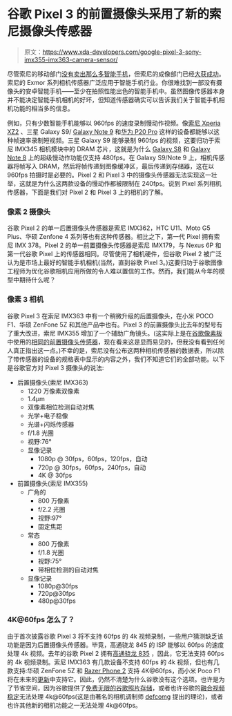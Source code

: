 # 谷歌 Pixel 3 的前置摄像头采用了新的索尼摄像头传感器

> 原文：<https://www.xda-developers.com/google-pixel-3-sony-imx355-imx363-camera-sensor/>

尽管索尼的移动部门[没有卖出那么多智能手机](https://www.xda-developers.com/sonys-mobile-communications-division-reports-21-9m-loss-as-sales-decline-in-q2-fy2017/)，但索尼的成像部门已经[大获成功](https://www.xda-developers.com/sonys-imx586-48mp-smartphone-camera/)。索尼的 Exmor 系列相机传感器广泛应用于智能手机行业。你很难找到一部没有摄像头的安卓智能手机——至少在拍照性能出色的智能手机中。虽然图像传感器本身并不能决定智能手机相机的好坏，但知道传感器确实可以告诉我们关于智能手机相机功能的相当多的信息。

例如，只有少数智能手机能够以 960fps 的速度录制慢动作视频。像[索尼 Xperia XZ2](https://www.xda-developers.com/sony-xperia-xz2-review/) 、三星 Galaxy S9/ [Galaxy Note 9](https://www.xda-developers.com/samsung-galaxy-note-9-specs-pricing-availability-features/) 和[华为 P20 Pro](https://www.xda-developers.com/huawei-p20-pro-update-960fps-slow-motion/) 这样的设备都能够以这种帧速率录制短视频。三星 Galaxy S9 能够录制 960fps 的视频，这要归功于索尼 IMX345 相机模块中的 DRAM 芯片，这就是为什么 [Galaxy S8](https://www.xda-developers.com/samsung-galaxy-s8-super-slow-motion-ar-emoji/) 和 [Galaxy Note 8](https://www.xda-developers.com/samsung-galaxy-note-8-super-slow-motion-ar-emojis/) 上的超级慢动作功能仅支持 480fps。在 Galaxy S9/Note 9 上，相机传感器将帧写入 DRAM，然后将帧传递到图像缓冲区，最后传递到存储器，这在以 960fps 拍摄时是必要的。Pixel 2 和 Pixel 3 中的摄像头传感器无法实现这一壮举，这就是为什么这两款设备的慢动作都被限制在 240fps。说到 Pixel 系列相机传感器，下面是我们对 Pixel 2 和 Pixel 3 上的相机的了解。

### 像素 2 摄像头

谷歌 Pixel 2 的单一后置摄像头传感器是索尼 IMX362，HTC U11、Moto G5 Plus、华硕 Zenfone 4 系列等也有这种传感器。相比之下，第一代 Pixel 拥有索尼 IMX 378。Pixel 2 的单一前置摄像头传感器是索尼 IMX179，与 Nexus 6P 和第一代谷歌 Pixel 上的传感器相同。尽管使用了相机硬件，但谷歌 Pixel 2 被广泛认为是市场上最好的智能手机相机(当然，直到谷歌 Pixel 3。)这要归功于谷歌图像工程师为优化谷歌相机应用所做的令人难以置信的工作。然而，我们能从今年的模型中期待什么呢？

### 像素 3 相机

谷歌 Pixel 3 在索尼 IMX363 中有一个稍微升级的后置摄像头，在小米 POCO F1、华硕 ZenFone 5Z 和其他产品中也有。Pixel 3 的前置摄像头比去年的型号有了重大改进，索尼 IMX355 增加了一个辅助广角镜头。(这实际上是在[谷歌像素板](https://www.xda-developers.com/google-pixel-slate-detachable-chrome-os-tablet/)中使用的[相同的前置摄像头传感器](https://www.xda-developers.com/unreleased-sony-camera-sensors-chrome-os-devices/)，现在看来这是显而易见的，但我没有看到任何人真正指出这一点。)不幸的是，索尼没有公布这两种相机传感器的数据表，所以除了带传感器的设备的规格表中显示的内容之外，我们不知道它们的全部功能。以下是谷歌官方对 Pixel 3 摄像头的说法:

*   后置摄像头(索尼 IMX363)
    *   1220 万像素双像素
    *   1.4μm
    *   双像素相位检测自动对焦
    *   光学+电子稳像
    *   光谱+闪烁传感器
    *   f/1.8 光圈
    *   视野:76°
    *   显像记录
        *   1080p @ 30fps，60fps，120fps，自动
        *   720p @ 30fps，60fps，240fps，自动
        *   4K @ 30fps
*   前置摄像头(索尼 IMX355)
    *   广角的
        *   800 万像素
        *   f/2.2 光圈
        *   视野:97°
        *   固定焦距
    *   常态
        *   800 万像素
        *   f/1.8 光圈
        *   视野:75°
        *   带相位检测的自动对焦
    *   显像记录
        *   1080p@30fps
        *   720p@30fps
        *   480p@30fps

### 4K@60fps 怎么了？

由于首次披露谷歌 Pixel 3 将不支持 60fps 的 4k 视频录制，一些用户猜测缺乏该功能是因为后置摄像头传感器。毕竟，高通骁龙 845 的 ISP 能够以 60fps 的速度处理 4k 视频。去年的谷歌 Pixel 2 拥有[高通骁龙 835](https://www.qualcomm.com/products/snapdragon/processors/835) ，因此，它无法支持 60fps 的 4k 视频录制。索尼 IMX363 有几款设备不支持 60fps 的 4k 视频，但也有几款支持:华硕 ZenFone 5Z 和 [Razer Phone 2](https://www.xda-developers.com/razer-phone-2-is-here-with-snapdragon-845-chroma-lighting-wireless-charging-and-huge-speakers/) 支持 4K@60fps，而小米 Poco F1 将在未来的[更新](https://twitter.com/jaimani/status/1045236513099796480?s=19)中支持它。因此，仍然不清楚为什么谷歌没有这个选项。也许是为了节省空间，因为谷歌提供了[免费无限的谷歌照片存储](https://www.xda-developers.com/google-pixel-3-google-pixel-3-xl-specs-features-pricing-availability/)，或者也许谷歌的[融合视频稳定](https://www.xda-developers.com/google-explains-the-fused-video-stabilization-technique-used-in-the-pixel-2/)无法处理 4k@60fps(这是由著名的相机调制师 [defcomg](https://forum.xda-developers.com/member.php?u=377973) 提出的理论)，或者也许其他新的相机功能之一无法处理 4k@60fps。